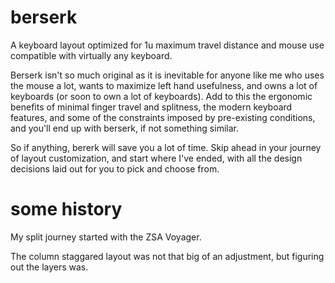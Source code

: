# berserk
A keyboard layout optimized for 1u maximum travel distance and mouse use compatible with virtually any keyboard.

Berserk isn't so much original as it is inevitable for anyone like me who uses the mouse a lot, wants to maximize left hand usefulness, and owns a lot of keyboards (or soon to own a lot of keyboards). Add to this the ergonomic benefits of minimal finger travel and splitness, the modern keyboard features, and some of the constraints imposed by pre-existing conditions, and you'll end up with berserk, if not something similar.

So if anything, bererk will save you a lot of time. Skip ahead in your journey of layout customization, and start where I've ended, with all the design decisions laid out for you to pick and choose from.


# some history

My split journey started with the ZSA Voyager. 

The column staggared layout was not that big of an adjustment, but figuring out the layers was.

